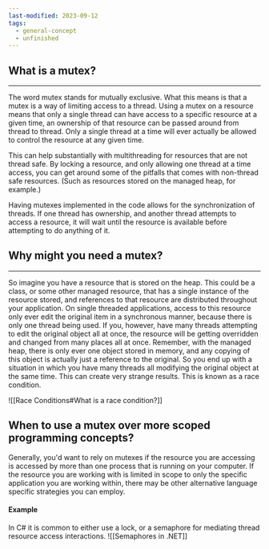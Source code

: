 ```yaml
---
last-modified: 2023-09-12
tags:
  - general-concept
  - unfinished
---
```

## What is a mutex?
---
The word mutex stands for mutually exclusive. What this means is that a mutex is a way of limiting access to a thread. Using a mutex on a resource means that only a single thread can have access to a specific resource at a given time, an ownership of that resource can be passed around from thread to thread. Only a single thread at a time will ever actually be allowed to control the resource at any given time.

This can help substantially with multithreading for resources that are not thread safe. By locking a resource, and only allowing one thread at a time access, you can get around some of the pitfalls that comes with non-thread safe resources. (Such as resources stored on the managed heap, for example.)

Having mutexes implemented in the code allows for the synchronization of threads. If one thread has ownership, and another thread attempts to access a resource, it will wait until the resource is available before attempting to do anything of it.

## Why might you need a mutex?
---
So imagine you have a resource that is stored on the heap. This could be a class, or some other managed resource, that has a single instance of the resource stored, and references to that resource are distributed throughout your application. On single threaded applications, access to this resource only ever edit the original item in a synchronous manner, because there is only one thread being used. If you, however, have many threads attempting to edit the original object all at once, the resource will be getting overridden and changed from many places all at once. Remember, with the managed heap, there is only ever one object stored in memory, and any copying of this object is actually just a reference to the original. So you end up with a situation in which you have many threads all modifying the original object at the same time. This can create very strange results. This is known as a race condition.

![[Race Conditions#What is a race condition?]]

## When to use a mutex over more scoped programming concepts?

Generally, you'd want to rely on mutexes if the resource you are accessing is accessed by more than one process that is running on your computer. If the resource you are working with is limited in scope to only the specific application you are working within, there may be other alternative language specific strategies you can employ.

#### Example
In C# it is common to either use a lock, or a semaphore for mediating thread resource access interactions.
![[Semaphores in .NET]]
